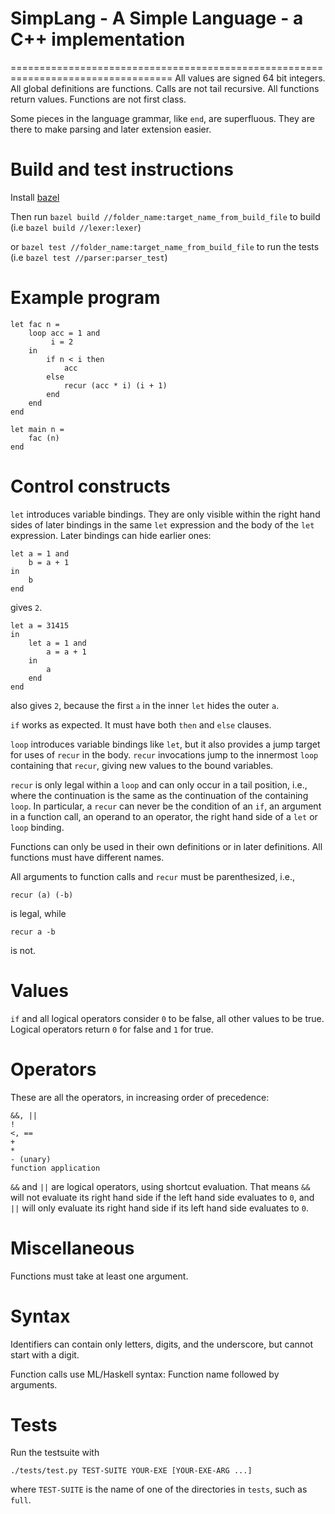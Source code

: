 <h1>SimpLang - A Simple Language - a C++ implementation</h1> 
==================================================================================
All values are signed 64 bit integers.  All global definitions are
functions.  Calls are not tail recursive.  All functions return
values.  Functions are not first class.

Some pieces in the language grammar, like `end`, are superfluous.
They are there to make parsing and later extension easier.


# Build and test instructions

Install [bazel](https://bazel.build/install)


Then run `bazel build //folder_name:target_name_from_build_file` to build (i.e `bazel build //lexer:lexer`)


or `bazel test //folder_name:target_name_from_build_file` to run the tests (i.e `bazel test //parser:parser_test`)


# Example program

	let fac n =
		loop acc = 1 and
			 i = 2
		in
			if n < i then
        		acc
      		else
				recur (acc * i) (i + 1)
			end
		end
	end

	let main n =
		fac (n)
	end

# Control constructs

`let` introduces variable bindings.  They are only visible within the
right hand sides of later bindings in the same `let` expression and
the body of the `let` expression.  Later bindings can hide earlier
ones:

    let a = 1 and
		b = a + 1
	in
		b
	end

gives `2`.

	let a = 31415
	in
		let a = 1 and
			a = a + 1
		in
			a
		end
	end

also gives `2`, because the first `a` in the inner `let` hides the
outer `a`.

`if` works as expected.  It must have both `then` and `else` clauses.

`loop` introduces variable bindings like `let`, but it also provides a
jump target for uses of `recur` in the body.  `recur` invocations jump
to the innermost `loop` containing that `recur`, giving new values to
the bound variables.

`recur` is only legal within a `loop` and can only occur in a tail
position, i.e., where the continuation is the same as the continuation
of the containing `loop`.  In particular, a `recur` can never be the
condition of an `if`, an argument in a function call, an operand to an
operator, the right hand side of a `let` or `loop` binding.

Functions can only be used in their own definitions or in later
definitions.  All functions must have different names.

All arguments to function calls and `recur` must be parenthesized,
i.e.,

    recur (a) (-b)

is legal, while

    recur a -b

is not.

# Values

`if` and all logical operators consider `0` to be false, all other
values to be true.  Logical operators return `0` for false and `1` for
true.

# Operators

These are all the operators, in increasing order of precedence:

	&&, ||
	!
	<, ==
	+
	*
	- (unary)
	function application

`&&` and `||` are logical operators, using shortcut evaluation.  That
means `&&` will not evaluate its right hand side if the left hand side
evaluates to `0`, and `||` will only evaluate its right hand side if
its left hand side evaluates to `0`.

# Miscellaneous

Functions must take at least one argument.

# Syntax

Identifiers can contain only letters, digits, and the underscore, but
cannot start with a digit.

Function calls use ML/Haskell syntax: Function name followed by
arguments.

# Tests

Run the testsuite with

    ./tests/test.py TEST-SUITE YOUR-EXE [YOUR-EXE-ARG ...]

where `TEST-SUITE` is the name of one of the directories in `tests`,
such as `full`.